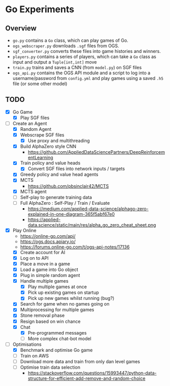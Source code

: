 # Go Experiments

## Overview

* `go.py` contains a `Go` class, which can play games of Go.
* `ogs_webscraper.py` downloads `.sgf` files from OGS.
* `sgf_converter.py` converts these files into game histories and winners.
* `players.py` contains a series of players, which can take a `Go` class as 
input and output a `Tuple[int,int]` move
* `train.py` trains and saves a CNN (from `model.py`) on SGF files
* `ogs_api.py` contains the OGS API module and a script to log into a 
username/password from `config.yml` and play games using a saved `.h5` file
(or some other model)

## TODO
- [x] Go Game
    - [x] Play SGF files
- [ ] Create an Agent
    - [x] Random Agent
    - [x] Webscrape SGF files
        - [x] Use proxy and multithreading
    - [x] Build AlphaZero style CNN
        - https://github.com/AppliedDataSciencePartners/DeepReinforcementLearning
    - [x] Train policy and value heads
        - [x] Convert SGF files into network inputs / targets
    - [x] Greedy policy and value head agents
    - [x] MCTS
        - https://github.com/pbsinclair42/MCTS
    - [x] MCTS agent
    - [ ] Self-play to generate training data
    - [ ] Full AlphaZero : Self-Play / Train / Evaluate
        - https://medium.com/applied-data-science/alphago-zero-explained-in-one-diagram-365f5abf67e0
        - https://applied-data.science/static/main/res/alpha_go_zero_cheat_sheet.png
- [x] Play Online
    - https://online-go.com/api/
    - https://ogs.docs.apiary.io/
    - https://forums.online-go.com/t/ogs-api-notes/17136
    - [x] Create account for AI
    - [x] Log on to API
    - [x] Place a move in a game
    - [x] Load a game into Go object
    - [x] Plug in simple random agent
    - [x] Handle multiple games
        - [x] Play multiple games at once
        - [x] Pick up existing games on startup
        - [x] Pick up new games whilst running (bug?)
    - [x] Search for game when no games going on
    - [x] Multiprocessing for multiple games
    - [x] Stone removal phase
    - [x] Resign based on win chance
    - [x] Chat
        - [x] Pre-programmed messages
        - [ ] More complex chat-bot model
- [ ] Optimisations
    - [x] Benchmark and optimise Go game
    - [ ] Train on AWS
    - [ ] Download more data and train from only dan level games
    - [ ] Optimise train data selection
        - https://stackoverflow.com/questions/15993447/python-data-structure-for-efficient-add-remove-and-random-choice
